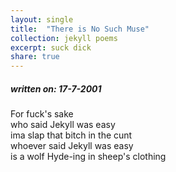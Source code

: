 ```yaml
---
layout: single
title:  "There is No Such Muse" 
collection: jekyll poems
excerpt: suck dick
share: true
---
```


<h5> written on: 17-7-2001 </h5>
<p>
For fuck's sake <br>
who said Jekyll was easy <br>
ima slap that bitch in the cunt <br>
whoever said Jekyll was easy <br>
is a wolf Hyde-ing in sheep's clothing
</p>